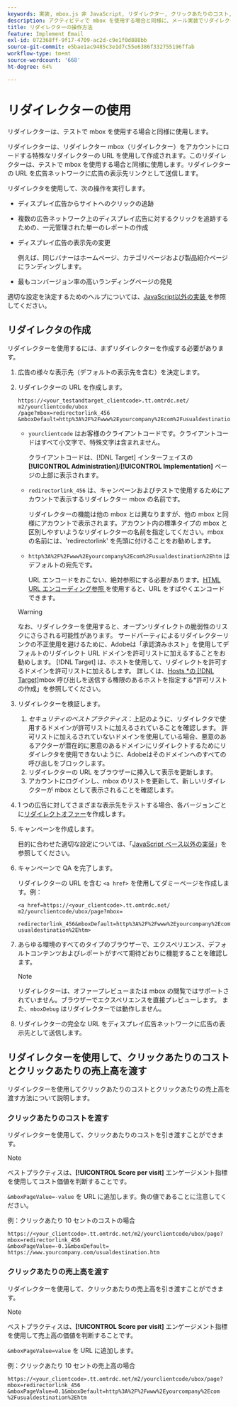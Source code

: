 ```yaml
---
keywords: 実装, mbox.js 非 JavaScript, リダイレクター, クリックあたりのコスト, クリックあたりの売上高
description: アクティビティで mbox を使用する場合と同様に、メール実装でリダイレクターを使用する方法を説  [!DNL Adobe Target]  します。
title: リダイレクターの操作方法
feature: Implement Email
exl-id: 072368ff-9f17-4709-ac2d-c9e1f0d888bb
source-git-commit: e5bae1ac9485c3e1d7c55e6386f332755196ffab
workflow-type: tm+mt
source-wordcount: '668'
ht-degree: 64%

---
```


# リダイレクターの使用

リダイレクターは、テストで mbox を使用する場合と同様に使用します。

リダイレクターは、リダイレクター mbox（リダイレクター）をアカウントにロードする特殊なリダイレクターの URL を使用して作成されます。このリダイレクターは、テストで mbox を使用する場合と同様に使用します。リダイレクターの URL を広告ネットワークに広告の表示先リンクとして送信します。

リダイレクタを使用して、次の操作を実行します。

* ディスプレイ広告からサイトへのクリックの追跡
* 複数の広告ネットワーク上のディスプレイ広告に対するクリックを追跡するための、一元管理された単一のレポートの作成
* ディスプレイ広告の表示先の変更

  例えば、同じバナーはホームページ、カテゴリページおよび製品紹介ページにランディングします。

* 最もコンバージョン率の高いランディングページの発見

適切な設定を決定するためのヘルプについては、[JavaScript以外の実装 ](/help/dev/implement/email/overview.md) を参照してください。

## リダイレクタの作成

リダイレクターを使用するには、まずリダイレクターを作成する必要があります。

1. 広告の様々な表示先（デフォルトの表示先を含む）を決定します。
1. リダイレクターの URL を作成します。

   ```
   https://<your_testandtarget_clientcode>.tt.omtrdc.net/​m2/yourclientcode/ubox
   /​page?mbox=redirectorlink_456
   &mboxDefault=http%3A%2F%2Fwww%2Eyourcompany%2Ecom%2Fusualdestination%2Ehtm
   ```

   * `yourclientcode` はお客様のクライアントコードです。クライアントコードはすべて小文字で、特殊文字は含まれません。

     クライアントコードは、[!DNL Target] インターフェイスの **[!UICONTROL Administration]**/**[!UICONTROL Implementation]** ページの上部に表示されます。

   * `redirectorlink_456` は、キャンペーンおよびテストで使用するためにアカウントで表示するリダイレクター mbox の名前です。

     リダイレクターの機能は他の mbox とは異なりますが、他の mbox と同様にアカウントで表示されます。アカウント内の標準タイプの mbox と区別しやすいようなリダイレクターの名前を指定してください。mbox の名前には、&#39;redirectorlink&#39; を先頭に付けることをお勧めします。

   * `http%3A%2F%2Fwww%2Eyourcompany%2Ecom%2Fusualdestination%2Ehtm` はデフォルトの宛先です。

     URL エンコードをおこない、絶対参照にする必要があります。[HTML URL エンコーディング参照 ](https://www.w3schools.com/tags/ref_urlencode.asp) を使用すると、URL をすばやくエンコードできます。

   >[!WARNING]
   >
   >なお、リダイレクターを使用すると、オープンリダイレクトの脆弱性のリスクにさらされる可能性があります。 サードパーティによるリダイレクターリンクの不正使用を避けるために、Adobeは「承認済みホスト」を使用してデフォルトのリダイレクト URL ドメインを許可リストに加えるすることをお勧めします。 [!DNL Target] は、ホストを使用して、リダイレクトを許可するドメインを許可リストに加えるします。 詳しくは、[Hosts *の  [!DNL Target]](https://experienceleague.adobe.com/docs/target/using/administer/hosts.html?lang=ja#allowlist)mbox 呼び出しを送信する権限のあるホストを指定する*&#x200B;許可リストの作成」を参照してください。

1. リダイレクターを検証します。
   1. *セキュリティのベストプラクティス*：上記のように、リダイレクタで使用するドメインが許可リストに加えるされていることを確認します。 許可リストに加えるされていないドメインを使用している場合、悪意のあるアクターが潜在的に悪意のあるドメインにリダイレクトするためにリダイレクタを使用できないように、Adobeはそのドメインへのすべての呼び出しをブロックします。
   2. リダイレクターの URL をブラウザーに挿入して表示を更新します。
   3. アカウントにログインし、mbox のリストを更新して、新しいリダイレクターが mbox として表示されることを確認します。
1. 1 つの広告に対してさまざまな表示先をテストする場合、各バージョンごとに[リダイレクトオファー](https://experienceleague.adobe.com/docs/target/using/experiences/vec/redirect-offer.html?lang=ja)を作成します。
1. キャンペーンを作成します。

   目的に合わせた適切な設定については、「[JavaScript ベース以外の実装](/help/dev/implement/email/overview.md)」を参照してください。
1. キャンペーンで QA を完了します。

   リダイレクターの URL を含む `<a href>` を使用してダミーページを作成します。例：

   ```
   <a href=https://<your_clientcode>.tt.omtrdc.net/​m2/yourclientcode/ubox/​page?mbox=
   
   redirectorlink_456&mboxDefault=http%3A%2F%2Fwww%2Eyourcompany%2Ecom%2F​usualdestination%2Ehtm>
   ```

1. あらゆる環境のすべてのタイプのブラウザーで、エクスペリエンス、デフォルトコンテンツおよびレポートがすべて期待どおりに機能することを確認します。

   >[!NOTE]
   >
   >リダイレクターは、オファープレビューまたは mbox の閲覧ではサポートされていません。ブラウザーでエクスペリエンスを直接プレビューします。 また、`mboxDebug` はリダイレクターでは動作しません。

1. リダイレクターの完全な URL をディスプレイ広告ネットワークに広告の表示先として送信します。

## リダイレクターを使用して、クリックあたりのコストとクリックあたりの売上高を渡す

リダイレクターを使用してクリックあたりのコストとクリックあたりの売上高を渡す方法について説明します。

### クリックあたりのコストを渡す

リダイレクターを使用して、クリックあたりのコストを引き渡すことができます。

>[!NOTE]
>
>ベストプラクティスは、**[!UICONTROL Score per visit]** エンゲージメント指標を使用してコスト価値を判断することです。

`&mboxPageValue=-value` を URL に追加します。負の値であることに注意してください。

例：クリックあたり 10 セントのコストの場合

```
https://<your_clientcode>.tt.omtrdc.net/​m2/yourclientcode/ubox/​page?mbox=redirectorlink_456
&mboxPageValue=-0.1&mboxDefault=​https://www.yourcompany.com/usualdestination.htm
```

### クリックあたりの売上高を渡す

リダイレクターを使用して、クリックあたりの売上高を引き渡すことができます。

>[!NOTE]
>
>ベストプラクティスは、**[!UICONTROL Score per visit]** エンゲージメント指標を使用して売上高の価値を判断することです。

`&mboxPageValue=value` を URL に追加します。

例：クリックあたり 10 セントの売上高の場合

```
https://<​your_clientcode>​​​​.tt​​.omtrdc​.net/​​m2/​yourclientcode/​ubox/​​​page?mbox=redirectorlink_456
&mboxPageValue=0.1​&mbox​Default=​​http%3A%2F%2Fwww%2E​yourcompany%2Ecom​%2Fusualdestination%2Ehtm
```

